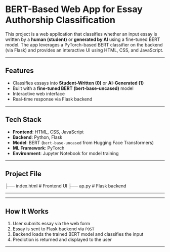 # BERT-Based Web App for Essay Authorship Classification

This project is a web application that classifies whether an input essay is written by a **human (student)** or **generated by AI** using a fine-tuned BERT model. The app leverages a PyTorch-based BERT classifier on the backend (via Flask) and provides an interactive UI using HTML, CSS, and JavaScript.

---

## Features

- Classifies essays into **Student-Written (0)** or **AI-Generated (1)**
- Built with a **fine-tuned BERT (bert-base-uncased)** model
- Interactive web interface
- Real-time response via Flask backend

---

## Tech Stack

- **Frontend**: HTML, CSS, JavaScript
- **Backend**: Python, Flask
- **Model**: BERT (`bert-base-uncased` from Hugging Face Transformers)
- **ML Framework**: PyTorch
- **Environment**: Jupyter Notebook for model training

---

## Project File

├── index.html # Frontend UI
├── ap.py # Flask backend

---


---

##  How It Works

1. User submits essay via the web form
2. Essay is sent to Flask backend via `POST`
3. Backend loads the trained BERT model and classifies the input
4. Prediction is returned and displayed to the user

---



